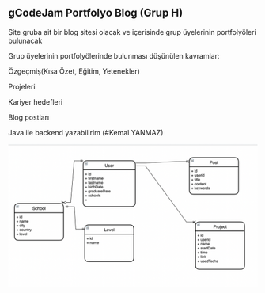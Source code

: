 ## gCodeJam Portfolyo Blog (Grup H)

Site gruba ait bir blog sitesi olacak ve içerisinde grup üyelerinin portfolyöleri bulunacak

Grup üyelerinin portfolyölerinde bulunması düşünülen kavramlar:

Özgeçmiş(Kısa Özet, Eğitim, Yetenekler)

Projeleri

Kariyer hedefleri

Blog postları



Java ile backend yazabilirim (#Kemal YANMAZ)

![](umldiagram.png)